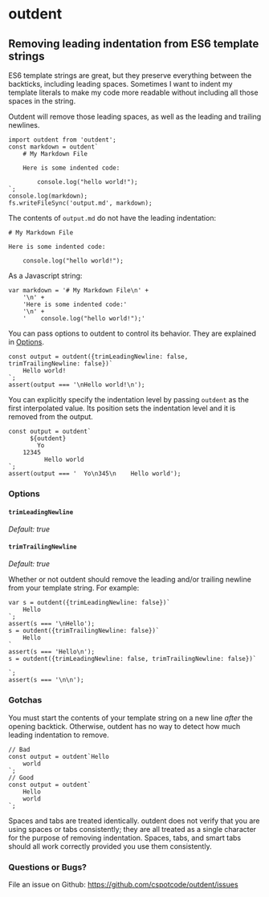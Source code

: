 # outdent

## Removing leading indentation from ES6 template strings

ES6 template strings are great, but they preserve everything between the backticks, including leading spaces.
Sometimes I want to indent my template literals to make my code more readable without including all those spaces in the
string.

Outdent will remove those leading spaces, as well as the leading and trailing newlines.

    import outdent from 'outdent';
    const markdown = outdent`
        # My Markdown File

        Here is some indented code:

            console.log("hello world!");
    `;
    console.log(markdown);
    fs.writeFileSync('output.md', markdown);

The contents of `output.md` do not have the leading indentation:

    # My Markdown File

    Here is some indented code:

        console.log("hello world!");

As a Javascript string:

    var markdown = '# My Markdown File\n' +
        '\n' +
        'Here is some indented code:'
        '\n' +
        '    console.log("hello world!");'

You can pass options to outdent to control its behavior.  They are explained in [Options](#Options).

    const output = outdent({trimLeadingNewline: false, trimTrailingNewline: false})`
        Hello world!
    `;
    assert(output === '\nHello world!\n');
    
You can explicitly specify the indentation level by passing `outdent` as the first interpolated value.  Its position
sets the indentation level and it is removed from the output.

    const output = outdent`
          ${outdent}
            Yo
        12345
              Hello world
    `;
    assert(output === '  Yo\n345\n    Hello world');

### Options

#### `trimLeadingNewline`
*Default: true*

#### `trimTrailingNewline`
*Default: true*

Whether or not outdent should remove the leading and/or trailing newline from your template string.  For example:

    var s = outdent({trimLeadingNewline: false})`
        Hello
    `;
    assert(s === '\nHello');
    s = outdent({trimTrailingNewline: false})`
        Hello
    `
    assert(s === 'Hello\n');
    s = outdent({trimLeadingNewline: false, trimTrailingNewline: false})`
        
    `;
    assert(s === '\n\n');

<!--
#### `pass`

Returns an arguments array that can be passed to another tagging function, instead of returning a string.

For example, say you want to use outdent with the following code:

    function query(barVal) {
        return prepareSql`
    SELECT * from foo where bar = ${barVal}
        `;
    }

`prepareSql` is expecting to receive a strings array and all interpolated values so that it can create a safe SQL
query.  To add outdent into the mix, we
must set `pass: true` and splat the result into `prepareSql`.

    var odRaw = outdent({pass: true});
    function query(barVal) {
        return prepareSql(...odRaw`
            SELECT * from foo where bar = ${barVal}
        `);
    }

*This is a contrived example because SQL servers don't care about indentation.  But perhaps the result is
being logged and looks better without indentation?  Perhaps you're doing something totally different with tagged
template strings? Regardless, the `pass` option is here in case you need it. :-)*

-->

### Gotchas

You must start the contents of your template string on a new line *after* the opening backtick.  Otherwise, outdent
has no way to detect how much leading indentation to remove.

    // Bad
    const output = outdent`Hello
        world
    `;
    // Good
    const output = outdent`
        Hello
        world
    `;

Spaces and tabs are treated identically.  outdent does not verify that you are using spaces or tabs consistently; they
are all treated as a single character for the purpose of removing indentation.  Spaces, tabs, and smart tabs should
all work correctly provided you use them consistently.

<!--
### TODOs

[ ] Support tabs and/or smart tabs (verify they're being used correctly?  Throw an error if not?)
-->

### Questions or Bugs?

File an issue on Github: https://github.com/cspotcode/outdent/issues
